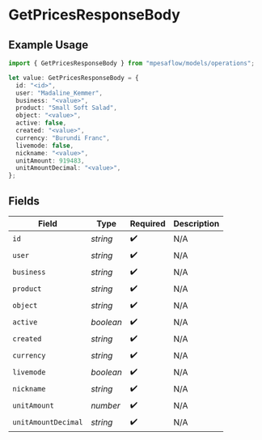 # GetPricesResponseBody

## Example Usage

```typescript
import { GetPricesResponseBody } from "mpesaflow/models/operations";

let value: GetPricesResponseBody = {
  id: "<id>",
  user: "Madaline_Kemmer",
  business: "<value>",
  product: "Small Soft Salad",
  object: "<value>",
  active: false,
  created: "<value>",
  currency: "Burundi Franc",
  livemode: false,
  nickname: "<value>",
  unitAmount: 919483,
  unitAmountDecimal: "<value>",
};
```

## Fields

| Field               | Type                | Required            | Description         |
| ------------------- | ------------------- | ------------------- | ------------------- |
| `id`                | *string*            | :heavy_check_mark:  | N/A                 |
| `user`              | *string*            | :heavy_check_mark:  | N/A                 |
| `business`          | *string*            | :heavy_check_mark:  | N/A                 |
| `product`           | *string*            | :heavy_check_mark:  | N/A                 |
| `object`            | *string*            | :heavy_check_mark:  | N/A                 |
| `active`            | *boolean*           | :heavy_check_mark:  | N/A                 |
| `created`           | *string*            | :heavy_check_mark:  | N/A                 |
| `currency`          | *string*            | :heavy_check_mark:  | N/A                 |
| `livemode`          | *boolean*           | :heavy_check_mark:  | N/A                 |
| `nickname`          | *string*            | :heavy_check_mark:  | N/A                 |
| `unitAmount`        | *number*            | :heavy_check_mark:  | N/A                 |
| `unitAmountDecimal` | *string*            | :heavy_check_mark:  | N/A                 |